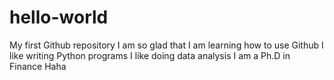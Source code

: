 # hello-world
My first Github repository
I am so glad that I am learning how to use Github
I like writing Python programs
I like doing data analysis
I am a Ph.D in Finance
Haha
